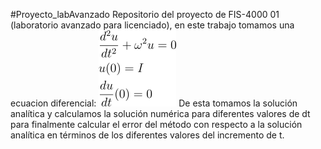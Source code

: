 #Proyecto_labAvanzado
Repositorio del proyecto de FIS-4000 01 (laboratorio avanzado para licenciado), 
en este trabajo tomamos una ecuacion diferencial:
![](/images/equation.png)
De esta tomamos la solución analítica y calculamos la solución numérica para diferentes
valores de dt para finalmente calcular el error del método con respecto a la solución
analítica en términos de los diferentes valores del incremento de t.
